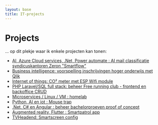 ```yaml
---
layout: base
title: IT-projects
---
```

<h1>Projects</h1>

... op dit plekje waar ik enkele projecten kan tonen:

- [AI, Azure Cloud services, .Net, Power automate : AI mail classificatie syndicuskantoren Zeron "Smartflow"](./smartflow/)
- [Business intelligence: voorspelling inschrijvingen hoger onderwijs met Qlik](./businessintelligence/)
- [Internet of things: CO² meter met ESP Wifi module](./co_meter/)
- [PHP Laravel/SQL full stack: beheer Free running club - frontend en backoffice CRUD](./freerunningclub/)
- [Microservices / Linux / VM : homelab](./homelab/)
- [Python, AI en iot : Mouse trap](./mousetrap/)
- [.Net, C# en Angular : beheer bachelorproeven proof of concept](./my_bachelorproject/)
- [Augmented reality, Flutter : Smartpatrol app](./smartpatrol/)
- [TVHeadend: Smartscreen config](./tvheadend/)